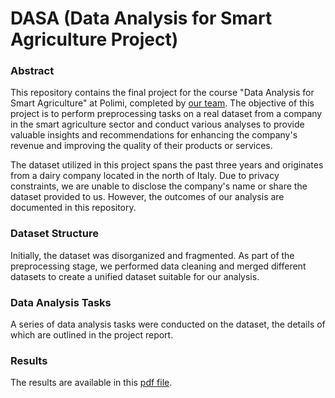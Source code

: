 # DASA (Data Analysis for Smart Agriculture Project)

### Abstract
This repository contains the final project for the course "Data Analysis for Smart Agriculture" at Polimi, completed by [our team](). The objective of this project is to perform preprocessing tasks on a real dataset from a company in the smart agriculture sector and conduct various analyses to provide valuable insights and recommendations for enhancing the company's revenue and improving the quality of their products or services.

The dataset utilized in this project spans the past three years and originates from a dairy company located in the north of Italy. Due to privacy constraints, we are unable to disclose the company's name or share the dataset provided to us. However, the outcomes of our analysis are documented in this repository.

### Dataset Structure
Initially, the dataset was disorganized and fragmented. As part of the preprocessing stage, we performed data cleaning and merged different datasets to create a unified dataset suitable for our analysis.

### Data Analysis Tasks
A series of data analysis tasks were conducted on the dataset, the details of which are outlined in the project report.

### Results
The results are available in this [pdf file](https://github.com/salidotir/DASA/blob/main/DASA%20Project%20Final%20Presentation.pdf).
